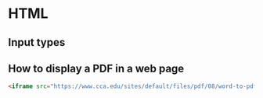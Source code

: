 # HTML


## Input types

[](codepen://cuadraman/RrOMBB)

## How to display a PDF in a web page

```html
<iframe src="https://www.cca.edu/sites/default/files/pdf/08/word-to-pdf.pdf" width="800px" height="800px"></iframe>
```